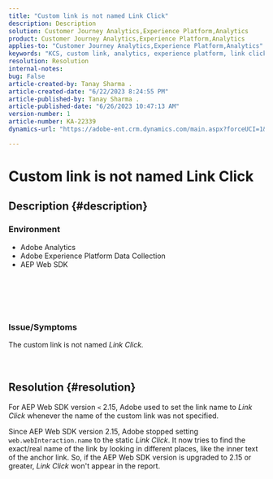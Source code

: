 ```yaml
---
title: "Custom link is not named Link Click"
description: Description
solution: Customer Journey Analytics,Experience Platform,Analytics
product: Customer Journey Analytics,Experience Platform,Analytics
applies-to: "Customer Journey Analytics,Experience Platform,Analytics"
keywords: "KCS, custom link, analytics, experience platform, link click, web SDK"
resolution: Resolution
internal-notes: 
bug: False
article-created-by: Tanay Sharma .
article-created-date: "6/22/2023 8:24:55 PM"
article-published-by: Tanay Sharma .
article-published-date: "6/26/2023 10:47:13 AM"
version-number: 1
article-number: KA-22339
dynamics-url: "https://adobe-ent.crm.dynamics.com/main.aspx?forceUCI=1&pagetype=entityrecord&etn=knowledgearticle&id=0b3f78d4-3a11-ee11-8f6d-6045bd006295"

---
```

# Custom link is not named Link Click

## Description {#description}


### <b>Environment</b>

- Adobe Analytics
- Adobe Experience Platform Data Collection
- AEP Web SDK

<br><br> <br><br>
### <b>Issue/Symptoms</b>



The custom link is not named *Link Click.*
<br><br> <br>

## Resolution {#resolution}


For AEP Web SDK version `<` 2.15, Adobe used to set the link name to *Link Click* whenever the name of the custom link was not specified.

Since AEP Web SDK version 2.15, Adobe stopped setting `web.webInteraction.name` to the static *Link Click*. It now tries to find the exact/real name of the link by looking in different places, like the inner text of the anchor link. So, if the AEP Web SDK version is upgraded to 2.15 or greater, *Link Click* won't appear in the report.
